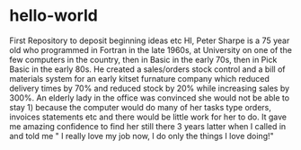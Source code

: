 # hello-world
First Repository to deposit beginning ideas etc
HI, Peter Sharpe is a 75 year old who programmed in Fortran in the late 1960s, at University on one of the few computers in the country, then in Basic in the early 70s, then in Pick Basic in the early 80s.  He created a sales/orders stock control and a bill of materials system for an early kitset furnature company which reduced delivery times by 70% and reduced stock by 20% while increasing sales by 300%.  An elderly lady in the office was convinced she would not be able to stay 1) because the computer would do many of her tasks type orders, invoices statements etc and there would be little work for her to do. It gave me amazing confidence to find her still there 3 years latter when I called in and told me " I really love my job now, I do only the things I love doing!"
